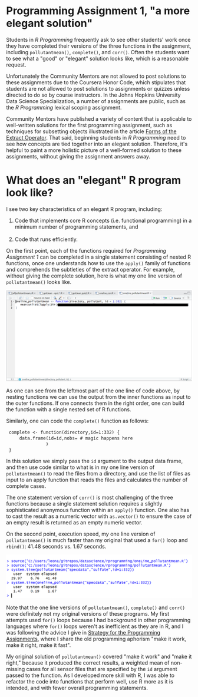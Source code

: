 # Programming Assignment 1, "a more elegant solution"

Students in *R Programming* frequently ask to see other students' work once they have completed their versions of the three functions in the assignment, including `pollutantmean()`, `complete()`, and `corr()`. Often the students want to see what a "good" or "elegant" solution looks like, which is a reasonable request.

Unfortunately the Community Mentors are not allowed to post solutions to these assignments due to the Coursera Honor Code, which stipulates that students are not allowed to post solutions to assignments or quizzes unless directed to do so by course instructors. In the Johns Hopkins University Data Science Specialization, a number of assignments are public, such as the *R Programming* lexical scoping assignment.

Community Mentors have published a variety of content that is applicable to well-written solutions for the first programming assignment, such as techniques for subsetting objects illustrated in the article [Forms of the Extract Operator](http://bit.ly/2bzLYTL). That said, beginning students in *R Programming* need to see how concepts are tied together into an elegant solution. Therefore, it's helpful to paint a more holistic picture of a well-formed solution to these assignments, without giving the assignment answers away.

# What does an "elegant" R program look like?

I see two key characteristics of an elegant R program, including:

1. Code that implements core R concepts (i.e. functional programming) in a minimum number of programming statements, and<br><br>
2. Code that runs efficiently.

On the first point, each of the functions required for *Programming Assignment 1* can be completed in a single statement consisting of nested R functions, once one understands how to use the `apply()` family of functions and comprehends the subtleties of the extract operator. For example, without giving the complete solution, here is what my one line version of `pollutantmean()` looks like.

<img src="./images/rprog-assignment1Solutions01.png">

As one can see from the leftmost part of the one line of code above, by nesting functions we can use the output from the inner functions as input to the outer functions. If one connects them in the right order, one can build the function with a single nested set of R functions.

Similarly, one can code the `complete()` function as follows:

     complete <- function(directory,id=1:332) {
         data.frame(id=id,nobs= # magic happens here
                   )
     }

In this solution we simply pass the `id` argument to the output data frame, and then use code similar to what is in my one line version of `pollutantmean()` to read the files from a directory, and use the list of files as input to an apply function that reads the files and calculates the number of complete cases.

The one statement version of `corr()` is most challenging of the three functions because a single statement solution requires a slightly sophisticated anonymous function within an `apply()` function. One also has to cast the result as a numeric vector with `as.vector()` to ensure the case of an empty result is returned as an empty numeric vector.

On the second point, execution speed, my one line version of `pollutantmean()` is much faster than my original that used a `for()` loop and `rbind()`: 41.48 seconds vs. 1.67 seconds.

<img src="./images/rprog-assignment1Solutions02.png">

Note that the one line versions of `pollutantmean()`, `complete()` and `corr()` were definitely not my original versions of these programs. My first attempts used `for()` loops because I had background in other programming languages where `for()` loops weren't as inefficient as they are in R, and I was following the advice I give in [Strategy for the Programming Assignments](http://bit.ly/2ddFh9A), where I share the old programming aphorism "make it work, make it right, make it fast".

My original solution of `pollutantmean()` covered "make it work" and "make it right," because it produced the correct results, a weighted mean of non-missing cases for all sensor files that are specified by the `id` argument passed to the function. As I developed more skill with R, I was able to refactor the code into functions that perform well, use R more as it is intended, and with fewer overall programming statements.
